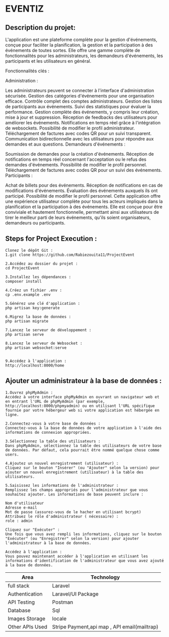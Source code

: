 # EVENTIZ

## Description du projet:
L'application est une plateforme complète pour la gestion d'événements, conçue pour faciliter la planification, la gestion et la participation à des événements de toutes sortes. Elle offre une gamme complète de fonctionnalités pour les administrateurs, les demandeurs d'événements, les participants et les utilisateurs en général.

Fonctionnalités clés :

Administration :

Les administrateurs peuvent se connecter à l'interface d'administration sécurisée.
Gestion des catégories d'événements pour une organisation efficace.
Contrôle complet des comptes administrateurs.
Gestion des listes de participants aux événements.
Suivi des statistiques pour évaluer la performance.
Gestion complète des événements, y compris leur création, mise à jour et suppression.
Réception de feedbacks des utilisateurs pour améliorer les événements.
Notifications en temps réel grâce à l'intégration de websockets.
Possibilité de modifier le profil administrateur.
Téléchargement de factures avec codes QR pour un suivi transparent.
Communication bidirectionnelle avec les utilisateurs pour répondre aux demandes et aux questions.
Demandeurs d'événements :

Soumission de demandes pour la création d'événements.
Réception de notifications en temps réel concernant l'acceptation ou le refus des demandes d'événements.
Possibilité de modifier le profil personnel.
Téléchargement de factures avec codes QR pour un suivi des événements.
Participants :

Achat de billets pour des événements.
Réception de notifications en cas de modifications d'événements.
Évaluation des événements auxquels ils ont participé.
Possibilité de modifier le profil personnel.
Cette application offre une expérience utilisateur complète pour tous les acteurs impliqués dans la planification et la participation à des événements. Elle est conçue pour être conviviale et hautement fonctionnelle, permettant ainsi aux utilisateurs de tirer le meilleur parti de leurs événements, qu'ils soient organisateurs, demandeurs ou participants.

## Steps for Project Execution :

```
Clonez le dépôt Git :
1.git clone https://github.com/Rabiezouita11/ProjectEvent

2.Accédez au dossier du projet :
cd ProjectEvent

3.Installez les dépendances :
composer install

4.Créez un fichier .env :
cp .env.example .env

5.Générez une clé d'application :
php artisan key:generate

6.Migrez la base de données :
php artisan migrate

7.Lancez le serveur de développement :
php artisan serve

8.Lancez le serveur de Websocket :
php artisan websocket:serve


9.Accédez à l'application :
http://localhost:8000/home

```

## Ajouter un administrateur à la base de données :

```
1.Ouvrez phpMyAdmin :
Accédez à votre interface phpMyAdmin en ouvrant un navigateur web et en entrant l'URL de phpMyAdmin (par exemple, http://localhost:8000/phpmyadmin) ou en utilisant l'URL spécifique fournie par votre hébergeur web si votre application est hébergée en ligne.

2.Connectez-vous à votre base de données :
Connectez-vous à la base de données de votre application à l'aide des informations de connexion appropriées.

3.Sélectionnez la table des utilisateurs :
Dans phpMyAdmin, sélectionnez la table des utilisateurs de votre base de données. Par défaut, cela pourrait être nommé quelque chose comme users.

4.Ajoutez un nouvel enregistrement (utilisateur) :
Cliquez sur le bouton "Insérer" (ou "Ajouter" selon la version) pour ajouter un nouvel enregistrement (utilisateur) à la table des utilisateurs.

5.Saisissez les informations de l'administrateur :
Remplissez les champs appropriés pour l'administrateur que vous souhaitez ajouter. Les informations de base peuvent inclure :

Nom d'utilisateur
Adresse e-mail
Mot de passe (assurez-vous de le hacher en utilisant bcrypt)
Attribuez le rôle d'administrateur ( nécessaire) :
role : admin

Cliquez sur "Exécuter" :
Une fois que vous avez rempli les informations, cliquez sur le bouton "Exécuter" (ou "Enregistrer" selon la version) pour ajouter l'administrateur à la base de données.

Accédez à l'application :
Vous pouvez maintenant accéder à l'application en utilisant les informations d'identification de l'administrateur que vous avez ajouté à la base de données.

```

<table>
<thead>
<tr>
<th>Area</th>
<th>Technology</th>
</tr>
</thead>
<tbody>
	<tr>
		<td>full stack</td>
		<td>Laravel</td>
	</tr>
	
  <tr>
		<td>Authentication</td>
		<td> Laravel/UI Package </td>
	</tr>
	<tr>
		<td>API Testing</td>
		<td>Postman</td>
	</tr>
	<tr>
		<td>Database</td>
		<td>Sql</td>
	</tr>
  <tr>
		<td>Images Storage</td>
		<td>locale</td>
	</tr>
    <tr>
		<td>Other APIs Used</td>
		<td>Stripe Payment,api map , API email(mailtrap) </td>
	</tr>
</tbody>
</table>
